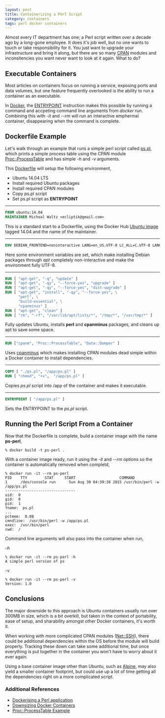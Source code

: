 ```yaml
---
layout: post
title: Containerizing a Perl Script
category: containers
tags: perl docker containers
---
```


Almost every IT department has one; a Perl script written over a decade ago by a long-gone employee. It does it's job well, but no one wants to touch or take responsibility for it. You just want to upgrade your infrastructure and bring it along, but there are so many [CPAN](http://www.cpan.org/) modules and inconsitencies you want never want to look at it again. What to do?

## Executable Containers

Most articles on containers focus on running a service, exposing ports and data volumes, but one feature frequently overlooked is the ability to run a container as an executable.

In [Docker](https://www.docker.com), the [ENTRYPOINT](https://docs.docker.com/reference/builder/#entrypoint) instruction makes this possible by running a command and accpeting command line arguments from *docker run*. Combining this with *-it* and *--rm* will run an interactive emphermal container, disappearing when the command is complete.

## Dockerfile Example

Let's walk through an example that runs a simple perl script called [ps.pl](https://gist.github.com/ecliptik/9a868cbe348d87a5141a#file-ps-pl), which prints a simple process table using the CPAN module [Proc::ProcessTable](http://search.cpan.org/~durist/Proc-ProcessTable-0.39/ProcessTable.pm) and has simple *-h* and *-v* arguments.

This [Dockerfile](https://gist.github.com/ecliptik/9a868cbe348d87a5141a#file-dockerfile) will setup the following environment,

- Ubuntu 14.04 LTS
- Install required Ubuntu packages
- Install required CPAN modules
- Copy ps.pl script
- Set ps.pl script as **ENTRYPOINT**

---

```dockerfile
FROM ubuntu:14.04
MAINTAINER Micheal Waltz <ecliptik@gmail.com>
```

This is a standard start to a Dockerfile, using the Docker Hub [Ubuntu image](https://hub.docker.com/_/ubuntu/) tagged 14.04 and the name of the maintainer.

---

```dockerfile
ENV DEBIAN_FRONTEND=noninteractive LANG=en_US.UTF-8 LC_ALL=C.UTF-8 LANGUAGE=en_US.UTF-8
```

Here some environment variables are set, which make installing Debian packages through *apt* completely non-interactive and make the environment fully UTF-8.

---

```dockerfile
RUN [ "apt-get", "-q", "update" ]
RUN [ "apt-get", "-qy", "--force-yes", "upgrade" ]
RUN [ "apt-get", "-qy", "--force-yes", "dist-upgrade" ]
RUN [ "apt-get", "install", "-qy", "--force-yes", \
      "perl", \
      "build-essential", \
      "cpanminus" ]
RUN [ "apt-get", "clean" ]
RUN [ "rm", "-rf", "/var/lib/apt/lists/*", "/tmp/*", "/var/tmp/*" ]
```

Fully updates Ubuntu, installs **perl** and **cpanminus** packages, and cleans up apt to save some space.

---

```dockerfile
RUN ["cpanm", "Proc::ProcessTable", "Data::Dumper" ]
```

Uses [cpanminus](http://search.cpan.org/~miyagawa/App-cpanminus-0.05/cpanm) which makes installing CPAN modules dead simple within a Docker container to install dependencies.

---

```dockerfile
COPY [ "./ps.pl", "/app/ps.pl" ]
RUN [ "chmod", "+x",  "/app/ps.pl" ]
```

Copies *ps.pl* script into /app of the container and makes it executable.

---

```dockerfile
ENTRYPOINT [ "/app/ps.pl" ]
```

Sets the ENTRYPOINT to the *ps.pl* script.

## Running the Perl Script From a Container

Now that the Dockerfile is complete, build a container image with the name **ps-perl**,

```console
% docker build -t ps-perl .
```

With a container image ready, run it using the *-it* and *--rm* options so the container is automatically removed when completd,

```console
% docker run -it --rm ps-perl
PID    TTY        STAT     START                    COMMAND
1      /dev/console run      Sun Aug 30 04:39:38 2015 /usr/bin/perl -w /app/ps.pl
--------------------------------
uid:  0
gid:  0
pid:  1
fname:  ps.pl
...
pctmem:  0.08
cmndline:  /usr/bin/perl -w /app/ps.pl
exec:  /usr/bin/perl
cwd:  /
```

Command line arguments will also pass into the container when run,

*-h*

```console
% docker run -it --rm ps-perl -h
A simple perl version of ps
```

*-v*

```console
% docker run -it --rm ps-perl -v
Version: 1.0
```

## Conclusions

The major downside to this approach is Ubuntu containers usually run over 300MB in size, which is a bit overkill, but taken in the context of portability, ease of setup, and sharability amongst other Docker containers, it's worth it.

When working with more complicated CPAN modules ([Net::SSH](http://search.cpan.org/dist/Net-SSH/SSH.pm)), there could be additional dependencies within the OS before the module will build properly. Tracking these down can take some additional time, but once everything is put together in the container you won't have to worry about it ever again.

Using a base container image other than Ubuntu, such as [Alpine](https://hub.docker.com/_/perl/), may also yield a smaller container footprint, but could use up a lot of time getting all the dependencies right on a more complicated script.

### Additional References

- [Dockerising a Perl application](http://robn.io/docker-perl/)
- [Downsizing Docker Containers](https://intercityup.com/blog/downsizing-docker-containers.html)
- [Proc::ProcessTable Example](http://search.cpan.org/~durist/Proc-ProcessTable-0.39/ProcessTable.pm)
